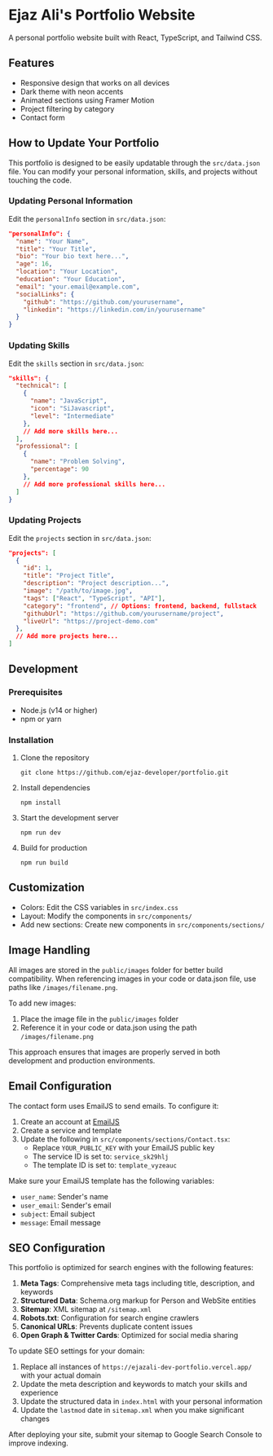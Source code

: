 # Ejaz Ali's Portfolio Website

A personal portfolio website built with React, TypeScript, and Tailwind CSS.

## Features

- Responsive design that works on all devices
- Dark theme with neon accents
- Animated sections using Framer Motion
- Project filtering by category
- Contact form

## How to Update Your Portfolio

This portfolio is designed to be easily updatable through the `src/data.json` file. You can modify your personal information, skills, and projects without touching the code.

### Updating Personal Information

Edit the `personalInfo` section in `src/data.json`:

```json
"personalInfo": {
  "name": "Your Name",
  "title": "Your Title",
  "bio": "Your bio text here...",
  "age": 16,
  "location": "Your Location",
  "education": "Your Education",
  "email": "your.email@example.com",
  "socialLinks": {
    "github": "https://github.com/yourusername",
    "linkedin": "https://linkedin.com/in/yourusername"
  }
}
```

### Updating Skills

Edit the `skills` section in `src/data.json`:

```json
"skills": {
  "technical": [
    {
      "name": "JavaScript",
      "icon": "SiJavascript",
      "level": "Intermediate"
    },
    // Add more skills here...
  ],
  "professional": [
    {
      "name": "Problem Solving",
      "percentage": 90
    },
    // Add more professional skills here...
  ]
}
```

### Updating Projects

Edit the `projects` section in `src/data.json`:

```json
"projects": [
  {
    "id": 1,
    "title": "Project Title",
    "description": "Project description...",
    "image": "/path/to/image.jpg",
    "tags": ["React", "TypeScript", "API"],
    "category": "frontend", // Options: frontend, backend, fullstack
    "githubUrl": "https://github.com/yourusername/project",
    "liveUrl": "https://project-demo.com"
  },
  // Add more projects here...
]
```

## Development

### Prerequisites

- Node.js (v14 or higher)
- npm or yarn

### Installation

1. Clone the repository

   ```
   git clone https://github.com/ejaz-developer/portfolio.git
   ```

2. Install dependencies

   ```
   npm install
   ```

3. Start the development server

   ```
   npm run dev
   ```

4. Build for production
   ```
   npm run build
   ```

## Customization

- Colors: Edit the CSS variables in `src/index.css`
- Layout: Modify the components in `src/components/`
- Add new sections: Create new components in `src/components/sections/`

## Image Handling

All images are stored in the `public/images` folder for better build compatibility. When referencing images in your code or data.json file, use paths like `/images/filename.png`.

To add new images:

1. Place the image file in the `public/images` folder
2. Reference it in your code or data.json using the path `/images/filename.png`

This approach ensures that images are properly served in both development and production environments.

## Email Configuration

The contact form uses EmailJS to send emails. To configure it:

1. Create an account at [EmailJS](https://www.emailjs.com/)
2. Create a service and template
3. Update the following in `src/components/sections/Contact.tsx`:
   - Replace `YOUR_PUBLIC_KEY` with your EmailJS public key
   - The service ID is set to: `service_sk29hlj`
   - The template ID is set to: `template_vyzeauc`

Make sure your EmailJS template has the following variables:

- `user_name`: Sender's name
- `user_email`: Sender's email
- `subject`: Email subject
- `message`: Email message

## SEO Configuration

This portfolio is optimized for search engines with the following features:

1. **Meta Tags**: Comprehensive meta tags including title, description, and keywords
2. **Structured Data**: Schema.org markup for Person and WebSite entities
3. **Sitemap**: XML sitemap at `/sitemap.xml`
4. **Robots.txt**: Configuration for search engine crawlers
5. **Canonical URLs**: Prevents duplicate content issues
6. **Open Graph & Twitter Cards**: Optimized for social media sharing

To update SEO settings for your domain:

1. Replace all instances of `https://ejazali-dev-portfolio.vercel.app/` with your actual domain
2. Update the meta description and keywords to match your skills and experience
3. Update the structured data in `index.html` with your personal information
4. Update the `lastmod` date in `sitemap.xml` when you make significant changes

After deploying your site, submit your sitemap to Google Search Console to improve indexing.
